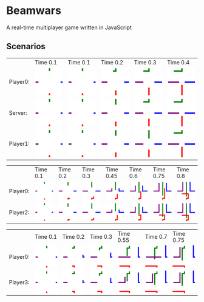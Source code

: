 # Beamwars

A real-time multiplayer game written in JavaScript

## Scenarios

<table><tr><td></td><td>Time 0.1</td><td>Time 0.1</td><td>Time 0.2</td><td>Time 0.3</td><td>Time 0.4</td></tr><tr><td>Player0: </td><td><img src="https://raw.githubusercontent.com/Aaron1011/beamwars/master/img/scenario_0/Player0_0.svg"</img></td><td><img src="https://raw.githubusercontent.com/Aaron1011/beamwars/master/img/scenario_0/Player0_1.svg"</img></td><td><img src="https://raw.githubusercontent.com/Aaron1011/beamwars/master/img/scenario_0/Player0_2.svg"</img></td><td><img src="https://raw.githubusercontent.com/Aaron1011/beamwars/master/img/scenario_0/Player0_3.svg"</img></td><td><img src="https://raw.githubusercontent.com/Aaron1011/beamwars/master/img/scenario_0/Player0_4.svg"</img></td></tr><tr><td>Server: </td><td><img src="https://raw.githubusercontent.com/Aaron1011/beamwars/master/img/scenario_0/Server_0.svg"</img></td><td><img src="https://raw.githubusercontent.com/Aaron1011/beamwars/master/img/scenario_0/Server_1.svg"</img></td><td><img src="https://raw.githubusercontent.com/Aaron1011/beamwars/master/img/scenario_0/Server_2.svg"</img></td><td><img src="https://raw.githubusercontent.com/Aaron1011/beamwars/master/img/scenario_0/Server_3.svg"</img></td><td><img src="https://raw.githubusercontent.com/Aaron1011/beamwars/master/img/scenario_0/Server_4.svg"</img></td></tr><tr><td>Player1: </td><td><img src="https://raw.githubusercontent.com/Aaron1011/beamwars/master/img/scenario_0/Player1_0.svg"</img></td><td><img src="https://raw.githubusercontent.com/Aaron1011/beamwars/master/img/scenario_0/Player1_1.svg"</img></td><td><img src="https://raw.githubusercontent.com/Aaron1011/beamwars/master/img/scenario_0/Player1_2.svg"</img></td><td><img src="https://raw.githubusercontent.com/Aaron1011/beamwars/master/img/scenario_0/Player1_3.svg"</img></td><td><img src="https://raw.githubusercontent.com/Aaron1011/beamwars/master/img/scenario_0/Player1_4.svg"</img></td></tr></table>

<table><tr><td></td><td>Time 0.1</td><td>Time 0.2</td><td>Time 0.3</td><td>Time 0.45</td><td>Time 0.6</td><td>Time 0.75</td><td>Time 0.8</td></tr><tr><td>Player0: </td><td><img src="https://raw.githubusercontent.com/Aaron1011/beamwars/master/img/scenario_1/Player0_0.svg"</img></td><td><img src="https://raw.githubusercontent.com/Aaron1011/beamwars/master/img/scenario_1/Player0_2.svg"</img></td><td><img src="https://raw.githubusercontent.com/Aaron1011/beamwars/master/img/scenario_1/Player0_4.svg"</img></td><td><img src="https://raw.githubusercontent.com/Aaron1011/beamwars/master/img/scenario_1/Player0_7.svg"</img></td><td><img src="https://raw.githubusercontent.com/Aaron1011/beamwars/master/img/scenario_1/Player0_8.svg"</img></td><td><img src="https://raw.githubusercontent.com/Aaron1011/beamwars/master/img/scenario_1/Player0_9.svg"</img></td><td><img src="https://raw.githubusercontent.com/Aaron1011/beamwars/master/img/scenario_1/Player0_11.svg"</img></td></tr><tr><td>Player2: </td><td><img src="https://raw.githubusercontent.com/Aaron1011/beamwars/master/img/scenario_1/Player2_0.svg"</img></td><td><img src="https://raw.githubusercontent.com/Aaron1011/beamwars/master/img/scenario_1/Player2_2.svg"</img></td><td><img src="https://raw.githubusercontent.com/Aaron1011/beamwars/master/img/scenario_1/Player2_4.svg"</img></td><td><img src="https://raw.githubusercontent.com/Aaron1011/beamwars/master/img/scenario_1/Player2_7.svg"</img></td><td><img src="https://raw.githubusercontent.com/Aaron1011/beamwars/master/img/scenario_1/Player2_9.svg"</img></td><td><img src="https://raw.githubusercontent.com/Aaron1011/beamwars/master/img/scenario_1/Player2_10.svg"</img></td><td><img src="https://raw.githubusercontent.com/Aaron1011/beamwars/master/img/scenario_1/Player2_11.svg"</img></td></tr></table>

<table><tr><td></td><td>Time 0.1</td><td>Time 0.2</td><td>Time 0.3</td><td>Time 0.55</td><td>Time 0.7</td><td>Time 0.75</td></tr><tr><td>Player0: </td><td><img src="https://raw.githubusercontent.com/Aaron1011/beamwars/master/img/scenario_2/Player0_0.svg"</img></td><td><img src="https://raw.githubusercontent.com/Aaron1011/beamwars/master/img/scenario_2/Player0_4.svg"</img></td><td><img src="https://raw.githubusercontent.com/Aaron1011/beamwars/master/img/scenario_2/Player0_6.svg"</img></td><td><img src="https://raw.githubusercontent.com/Aaron1011/beamwars/master/img/scenario_2/Player0_7.svg"</img></td><td><img src="https://raw.githubusercontent.com/Aaron1011/beamwars/master/img/scenario_2/Player0_8.svg"</img></td><td><img src="https://raw.githubusercontent.com/Aaron1011/beamwars/master/img/scenario_2/Player0_10.svg"</img></td></tr><tr><td>Player3: </td><td><img src="https://raw.githubusercontent.com/Aaron1011/beamwars/master/img/scenario_2/Player3_0.svg"</img></td><td><img src="https://raw.githubusercontent.com/Aaron1011/beamwars/master/img/scenario_2/Player3_4.svg"</img></td><td><img src="https://raw.githubusercontent.com/Aaron1011/beamwars/master/img/scenario_2/Player3_6.svg"</img></td><td><img src="https://raw.githubusercontent.com/Aaron1011/beamwars/master/img/scenario_2/Player3_8.svg"</img></td><td><img src="https://raw.githubusercontent.com/Aaron1011/beamwars/master/img/scenario_2/Player3_9.svg"</img></td><td><img src="https://raw.githubusercontent.com/Aaron1011/beamwars/master/img/scenario_2/Player3_10.svg"</img></td></tr></table>
